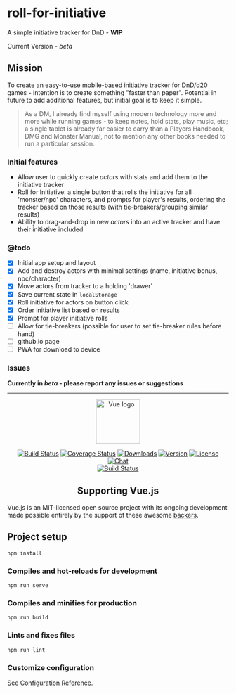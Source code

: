 # roll-for-initiative
A simple initiative tracker for DnD - **WIP**

Current Version - *beta*

## Mission
To create an easy-to-use mobile-based initiative tracker for DnD/d20 games - intention is to create something "faster than paper". Potential in future to add additional features, but initial goal is to keep it simple.

> As a DM, I already find myself using modern technology more and more while running games - to keep notes, hold stats, play music, etc; a single tablet is already far easier to carry than a Players Handbook, DMG and Monster Manual, not to mention any other books needed to run a particular session.

### Initial features
- Allow user to quickly create *actors* with stats and add them to the initiative tracker
- Roll for Initiative: a single button that rolls the initiative for all 'monster/npc' characters, and prompts for player's results, ordering the tracker based on those results (with tie-breakers/grouping similar results)
- Ability to drag-and-drop in new *actors* into an active tracker and have their initiative included

### @todo
- [x] Initial app setup and layout
- [x] Add and destroy actors with minimal settings (name, initiative bonus, npc/character)
- [x] Move actors from tracker to a holding 'drawer'
- [X] Save current state in `localStorage`
- [X] Roll initiative for actors on button click
- [X] Order initiative list based on results
- [X] Prompt for player initiative rolls
- [ ] Allow for tie-breakers (possible for user to set tie-breaker rules before hand)
- [ ] github.io page
- [ ] PWA for download to device

### Issues
**Currently in *beta* - please report any issues or suggestions**

---

<p align="center"><a href="https://vuejs.org" target="_blank" rel="noopener noreferrer"><img width="100" src="https://vuejs.org/images/logo.png" alt="Vue logo"></a></p>

<p align="center">
  <a href="https://circleci.com/gh/vuejs/vue/tree/dev"><img src="https://img.shields.io/circleci/project/github/vuejs/vue/dev.svg" alt="Build Status"></a>
  <a href="https://codecov.io/github/vuejs/vue?branch=dev"><img src="https://img.shields.io/codecov/c/github/vuejs/vue/dev.svg" alt="Coverage Status"></a>
  <a href="https://npmcharts.com/compare/vue?minimal=true"><img src="https://img.shields.io/npm/dm/vue.svg" alt="Downloads"></a>
  <a href="https://www.npmjs.com/package/vue"><img src="https://img.shields.io/npm/v/vue.svg" alt="Version"></a>
  <a href="https://www.npmjs.com/package/vue"><img src="https://img.shields.io/npm/l/vue.svg" alt="License"></a>
  <a href="https://chat.vuejs.org/"><img src="https://img.shields.io/badge/chat-on%20discord-7289da.svg" alt="Chat"></a>
  <br>
  <a href="https://app.saucelabs.com/builds/50f8372d79f743a3b25fb6ca4851ca4c"><img src="https://app.saucelabs.com/buildstatus/vuejs" alt="Build Status"></a>
</p>

<h2 align="center">Supporting Vue.js</h2>

Vue.js is an MIT-licensed open source project with its ongoing development made possible entirely by the support of these awesome [backers](https://github.com/vuejs/vue/blob/dev/BACKERS.md). 

## Project setup
```
npm install
```

### Compiles and hot-reloads for development
```
npm run serve
```

### Compiles and minifies for production
```
npm run build
```

### Lints and fixes files
```
npm run lint
```

### Customize configuration
See [Configuration Reference](https://cli.vuejs.org/config/).

